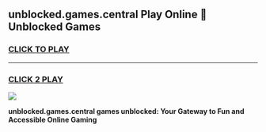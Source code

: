 
## unblocked.games.central Play Online 👋 Unblocked Games
<h3>
<a href="https://premium.freeplayer.one?title=unblocked.games.central&ref=19F">CLICK TO PLAY</a></h3>
<hr>

<h3>
<a href="https://premium.freeplayer.one?title=unblocked.games.central&ref=19F">CLICK 2 PLAY</a>
  
</h3>

<a href="https://premium.freeplayer.one?title=unblocked.games.central&ref=19F"><img src="https://clearcache.store/games.png"></a>


**unblocked.games.central games unblocked: Your Gateway to Fun and Accessible Online Gaming**
